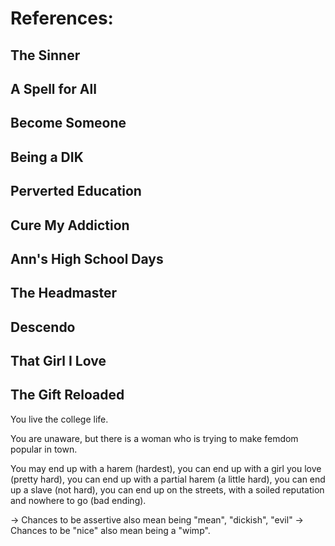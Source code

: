 # References:
## The Sinner
## A Spell for All
## Become Someone
## Being a DIK
## Perverted Education
## Cure My Addiction
## Ann's High School Days
## The Headmaster
## Descendo
## That Girl I Love
## The Gift Reloaded


You live the college life.

You are unaware, but there is a woman who is trying to make femdom popular in town.

You may end up with a harem (hardest), you can end up with a girl you love (pretty hard), you can end up with a partial harem (a little hard), you can end up a slave (not hard), you can end up on the streets, with a soiled reputation and nowhere to go (bad ending).



-> Chances to be assertive also mean being "mean", "dickish", "evil"
-> Chances to be "nice" also mean being a "wimp".
